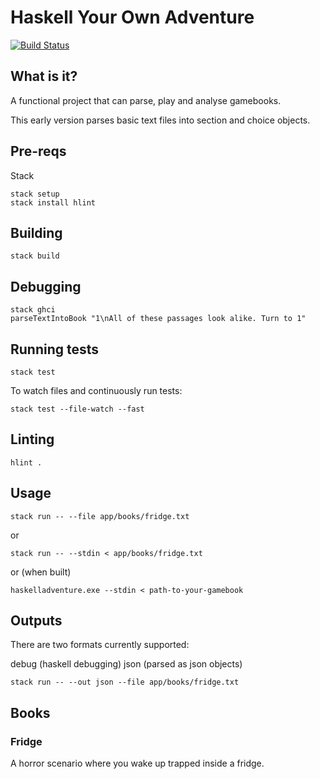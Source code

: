 # Haskell Your Own Adventure

[![Build Status](https://travis-ci.org/webbiscuit/haskell-adventure.svg?branch=master)](https://travis-ci.org/webbiscuit/haskell-adventure)

## What is it?

A functional project that can parse, play and analyse gamebooks.

This early version parses basic text files into section and choice objects.

## Pre-reqs

Stack

    stack setup
    stack install hlint

## Building

    stack build

## Debugging

    stack ghci
    parseTextIntoBook "1\nAll of these passages look alike. Turn to 1"

## Running tests

    stack test

To watch files and continuously run tests:

    stack test --file-watch --fast

## Linting

    hlint .

## Usage

    stack run -- --file app/books/fridge.txt

or

    stack run -- --stdin < app/books/fridge.txt

or (when built)

    haskelladventure.exe --stdin < path-to-your-gamebook

## Outputs

There are two formats currently supported:

debug (haskell debugging)
json (parsed as json objects)

    stack run -- --out json --file app/books/fridge.txt

## Books

### Fridge

A horror scenario where you wake up trapped inside a fridge.
